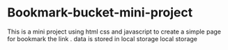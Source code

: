 # Bookmark-bucket-mini-project
This is a mini project using html css and javascript to create a simple page for bookmark the link . data is stored in local storage local storage
